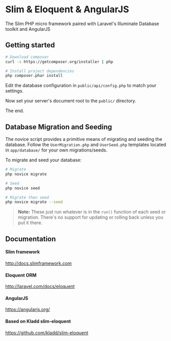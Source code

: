 # Slim & Eloquent & AngularJS

The Slim PHP micro framework paired with Laravel's Illuminate Database toolkit and AngularJS

## Getting started

```bash
# Download composer
curl -s https://getcomposer.org/installer | php

# Install project dependencies
php composer.phar install
```

Edit the database configuration in `public/api/config.php` to match your settings.

Now set your server's document root to the `public/` directory.

The end.

## Database Migration and Seeding

The novice script provides a primitive means of migrating and seeding the database.
Follow the `UserMigration.php` and `UserSeed.php` templates located in `app/database/` for
your own migrations/seeds.

To migrate and seed your database:
```bash
# Migrate
php novice migrate

# Seed
php novice seed

# Migrate then seed
php novice migrate --seed
```

> __Note:__
> These just run whatever is in the `run()` function of each seed or migration.
There's no support for updating or rolling back unless you put it there.

## Documentation

#### Slim framework
http://docs.slimframework.com

#### Eloquent ORM
http://laravel.com/docs/eloquent

#### AngularJS
https://angularjs.org/

#### Based on Kladd slim-eloquent 
https://github.com/kladd/slim-eloquent
